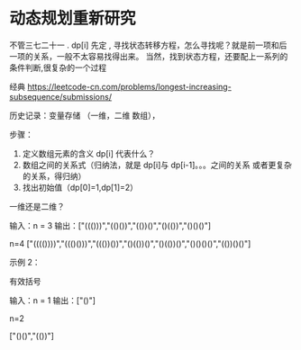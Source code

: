# 动态规划重新研究

不管三七二十一 . dp[i] 先定 ,
寻找状态转移方程，怎么寻找呢？就是前一项和后一项的关系，一般不太容易找得出来。
当然，找到状态方程，还要配上一系列的条件判断,很复杂的一个过程

经典
https://leetcode-cn.com/problems/longest-increasing-subsequence/submissions/

历史记录：变量存储 （一维，二维 数组），

步骤：

1.  定义数组元素的含义 dp[i] 代表什么？
2.  数组之间的关系式（归纳法，就是 dp[i]与 dp[i-1]。。。之间的关系 或者更复杂的关系，得归纳）
3.  找出初始值（dp[0]=1,dp[1]=2）

一维还是二维？

输入：n = 3
输出：["((()))","(()())","(())()","()(())","()()()"]

n=4
["(((())))","((()()))","((())())","()(())()","()(())()","()()()()","(())()()"]

示例 2：

有效括号

输入：n = 1
输出：["()"]

n=2

["()()","(())"]
